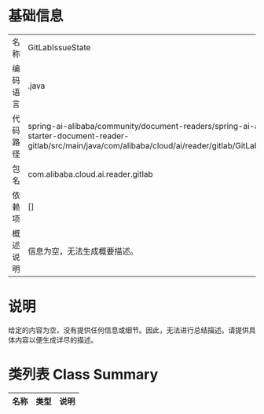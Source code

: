 # 基础信息

|      |      |
|------|------|
| 名称 | GitLabIssueState |
| 编码语言 | .java |
| 代码路径 | spring-ai-alibaba/community/document-readers/spring-ai-alibaba-starter-document-reader-gitlab/src/main/java/com/alibaba/cloud/ai/reader/gitlab/GitLabIssueState.java |
| 包名 | com.alibaba.cloud.ai.reader.gitlab |
| 依赖项 | [] |
| 概述说明 | 信息为空，无法生成概要描述。 |

# 说明

给定的内容为空，没有提供任何信息或细节。因此，无法进行总结描述。请提供具体内容以便生成详尽的描述。

# 类列表 Class Summary

| 名称   | 类型  | 说明 |
|-------|------|-------------|




